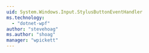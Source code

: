 ```yaml
---
uid: System.Windows.Input.StylusButtonEventHandler
ms.technology: 
  - "dotnet-wpf"
author: "stevehoag"
ms.author: "shoag"
manager: "wpickett"
---
```

